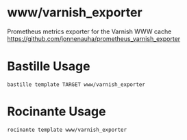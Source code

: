 # www/varnish_exporter
Prometheus metrics exporter for the Varnish WWW cache
https://github.com/jonnenauha/prometheus_varnish_exporter

# Bastille Usage
```shell
bastille template TARGET www/varnish_exporter
```

# Rocinante Usage
```shell
rocinante template www/varnish_exporter
```
